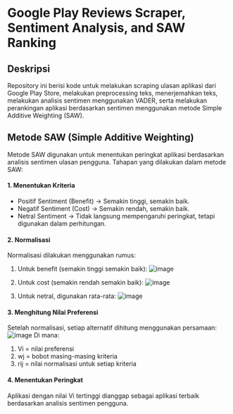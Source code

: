 # Google Play Reviews Scraper, Sentiment Analysis, and SAW Ranking
## Deskripsi
Repository ini berisi kode untuk melakukan scraping ulasan aplikasi dari Google Play Store, melakukan preprocessing teks, menerjemahkan teks, melakukan analisis sentimen menggunakan VADER, serta melakukan perankingan aplikasi berdasarkan sentimen menggunakan metode Simple Additive Weighting (SAW).
## Metode SAW (Simple Additive Weighting)
Metode SAW digunakan untuk menentukan peringkat aplikasi berdasarkan analisis sentimen ulasan pengguna. Tahapan yang dilakukan dalam metode SAW:
#### 1. Menentukan Kriteria
   - Positif Sentiment (Benefit) → Semakin tinggi, semakin baik.
   - Negatif Sentiment (Cost) → Semakin rendah, semakin baik.
   - Netral Sentiment → Tidak langsung mempengaruhi peringkat, tetapi digunakan dalam perhitungan.
#### 2. Normalisasi 
Normalisasi dilakukan menggunakan rumus:
1. Untuk benefit (semakin tinggi semakin baik):
   ![image](https://github.com/user-attachments/assets/e3733323-054a-4d59-80c4-fbc7a7cf49a7)

2. Untuk cost (semakin rendah semakin baik):
   ![image](https://github.com/user-attachments/assets/4c07e4dd-7f64-4b3f-84fb-c8c6f7a676de)

3. Untuk netral, digunakan rata-rata:
   ![image](https://github.com/user-attachments/assets/79326d2c-0ffb-426d-8ccc-55388facebde)

#### 3. Menghitung Nilai Preferensi
Setelah normalisasi, setiap alternatif dihitung menggunakan persamaan:
![image](https://github.com/user-attachments/assets/156b0e48-257f-47c8-a8ca-a80221af41b6)
Di mana:
1. Vi = nilai preferensi
2. wj = bobot masing-masing kriteria
3. rij =  nilai normalisasi untuk setiap kriteria

#### 4. Menentukan Peringkat
Aplikasi dengan nilai Vi tertinggi dianggap sebagai aplikasi terbaik berdasarkan analisis sentimen pengguna.

                                
